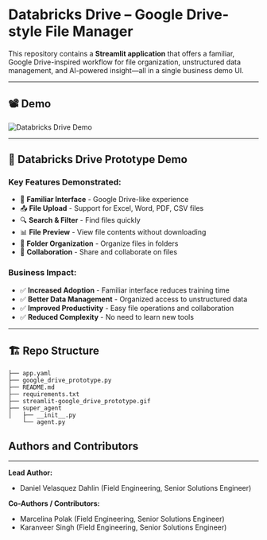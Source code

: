 # Databricks Drive – Google Drive-style File Manager 

This repository contains a **Streamlit application** that offers a familiar, Google Drive-inspired workflow for file organization, unstructured data management, and AI-powered insight—all in a single business demo UI.

---

## 📽️ Demo 

![Databricks Drive Demo](./streamlit-google_drive_prototype.gif)


---

## 🎯 Databricks Drive Prototype Demo

### Key Features Demonstrated:
- 📁 **Familiar Interface** - Google Drive-like experience  
- 📤 **File Upload** - Support for Excel, Word, PDF, CSV files  
- 🔍 **Search & Filter** - Find files quickly  
- 📊 **File Preview** - View file contents without downloading  
- 📁 **Folder Organization** - Organize files in folders  
- 👥 **Collaboration** - Share and collaborate on files  

### Business Impact:
- ✅ **Increased Adoption** - Familiar interface reduces training time  
- ✅ **Better Data Management** - Organized access to unstructured data  
- ✅ **Improved Productivity** - Easy file operations and collaboration  
- ✅ **Reduced Complexity** - No need to learn new tools  

---

## 🏗️ Repo Structure


```plaintext
├── app.yaml
├── google_drive_prototype.py
├── README.md
├── requirements.txt
├── streamlit-google_drive_prototype.gif
├── super_agent
│   ├── __init__.py
    └── agent.py
```

## Authors and Contributors
---
**Lead Author:**  
- Daniel Velasquez Dahlin (Field Engineering, Senior Solutions Engineer)

**Co-Authors / Contributors:** 
- Marcelina Polak (Field Engineering, Senior Solutions Engineer)
- Karanveer Singh (Field Engineering, Senior Solutions Engineer)  

